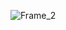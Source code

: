 ![Frame_2](https://github.com/modernlulw/modernlulw/assets/139861701/a3de8901-cf55-4c80-b408-694122d8b57f)
